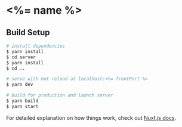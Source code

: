 # <%= name %>

## Build Setup

```bash
# install dependencies
$ yarn install
$ cd server
$ yarn install
$ cd ..

# serve with hot reload at localhost:<%= frontPort %>
$ yarn dev

# build for production and launch server
$ yarn build
$ yarn start
```

For detailed explanation on how things work, check out [Nuxt.js docs](https://nuxtjs.org).
